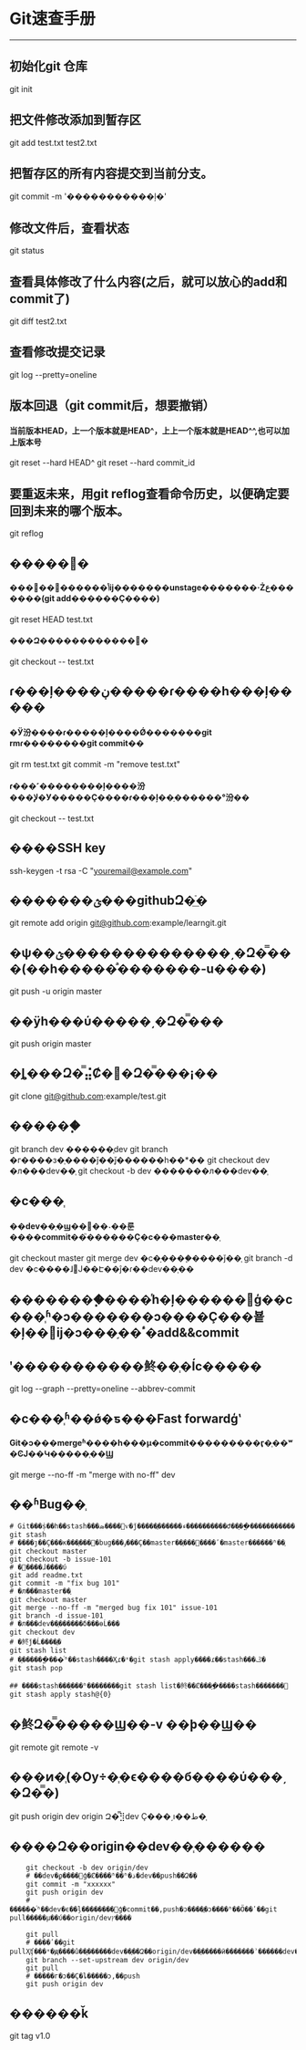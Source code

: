 # Git速查手册
------
##  初始化git 仓库
git init

## 把文件修改添加到暂存区
git add test.txt test2.txt

## 把暂存区的所有内容提交到当前分支。
git commit -m '�����������ļ�'

## 修改文件后，查看状态
git status

## 查看具体修改了什么内容(之后，就可以放心的add和commit了)
git diff test2.txt

## 查看修改提交记录
git log --pretty=oneline

## 版本回退（git commit后，想要撤销）
#### 当前版本HEAD，上一个版本就是HEAD^，上上一个版本就是HEAD^^,也可以加上版本号
git reset --hard HEAD^
git reset --hard commit_id

## 要重返未来，用git reflog查看命令历史，以便确定要回到未来的哪个版本。
git reflog

## �����޸�
#### ���԰��ݴ������޸ĳ�������unstage�������·Żع�������(git add������Ҫ����)
git reset HEAD test.txt
#### ���Զ������������޸�
git checkout -- test.txt

## ɾ���ļ����ڹ�����ɾ����һ���ļ�����
#### �Ӱ汾����ɾ�����ļ����Ǿ�������git rmɾ��������git commit��
git rm test.txt
git commit -m "remove test.txt"
#### ɾ���˹��������ļ����汾���ﻹ�У�����Ҫ����ɾ���ļ��ָ������°汾��
git checkout -- test.txt

## ����SSH key
ssh-keygen -t rsa -C "youremail@example.com"

## �������ؿ���githubԶ�ֿ̲�
git remote add origin git@github.com:example/learngit.git

## �ѱ��ؿ��������������͵�Զ�̿���(��һ�����ͣ�������-u����)
git push -u origin master

## ��ÿһ���ύ�����͵�Զ�̿���
git push origin master

## �ȴ���Զ�̿⣬Ȼ�󣬴�Զ�̿���¡��
git clone git@github.com:example/test.git

## ������֧
git branch dev         ������֧dev
git branch             �г����з�֧����ǰ��֧ǰ������һ��*��
git checkout dev       �л���dev��֧
git checkout -b dev    �������л���dev��֧

## �ϲ���֧
#### ��dev��֧�ϣ��޸��˴��룬����commit��֮������Ҫ�ϲ���master��֧
git checkout master
git merge dev          �ϲ�ָ����֧����ǰ��֧
git branch -d dev      �ϲ����ɺ󣬾Ϳ��Է��ĵ�ɾ��dev��֧��

## ��������֧����ͬһ�ļ������޸ģ��ϲ���֧ʱ�ͻ�������ͻ����Ҫ���뵽�ļ��޸ĳ�ͻ���֣��ٴ�add&&commit
## ʹ�����������鿴��֧�ĺϲ�����
git log --graph --pretty=oneline --abbrev-commit

## �ϲ���֧ʱ��ǿ�ƽ���Fast forwardģʽ
#### Git�ͻ���mergeʱ����һ���µ�commit���������ӷ�֧��ʷ�ϾͿ��Կ�����֧��Ϣ
git merge --no-ff -m "merge with no-ff" dev

## ��ʱBug��֧

```
# Git���ṩ��һ��stash���ܣ����԰ѵ�ǰ�����ֳ������ء����������Ժ��ָ��ֳ�����������
git stash
# ����ȷ��Ҫ���ĸ���֧���޸�bug���ٶ���Ҫ��master��֧���޸����ʹ�master������ʱ��֧
git checkout master
git checkout -b issue-101
# �޸����ɺ����ύ
git add readme.txt
git commit -m "fix bug 101"
# �л���master��֧
git checkout master
git merge --no-ff -m "merged bug fix 101" issue-101
git branch -d issue-101
# �л���dev��֧������δ���ɵĹ���
git checkout dev
# �鿴֮ǰ�Ĺ����ֳ�
git stash list
# �ָ������ֳ���ͬʱ��stash����Ҳɾ�ˣ�git stash apply����ɾ��stash���ݣ�
git stash pop

## ����stash���ָ���ʱ��������git stash list�鿴��Ȼ���ָ�ָ����stash�������
git stash apply stash@{0}
```

## �鿴Զ�̿�����Ϣ��-v ��ϸ��Ϣ��
git remote
git remote -v

## ���ͷ�֧(�Ѹ÷�֧�ϵ����б����ύ���͵�Զ�̿�)
git push origin dev   origin Զ�̿⣻dev Ҫ���͵ı��ط�֧

## ����Զ��origin��dev��֧������
```
    git checkout -b dev origin/dev
    # ��dev�ϼ����޸ģ�Ȼ����ʱ��ʱ�ذ�dev��֧push��Զ�̣�
    git commit -m "xxxxxx"
    git push origin dev
    # ������ͬʱ��dev�ϵ��ļ��������޸ģ�commit��,push�ͻ����ֳ�ͻ����ʱ��Ӧ��ʹ��git pull�����µ��ύ��origin/devץ����

    git pull
    # ����ʹ��git pullҲʧ���ˣ�ԭ����û��ָ������dev��֧��Զ��origin/dev��֧�����ӣ�������ʾ������dev��origin/dev������,��pull
    git branch --set-upstream dev origin/dev
    git pull
    # �����г�ͻ��Ҫ�ȴ�����ͻ,��push
    git push origin dev

```

## ������ǩ
 git tag v1.0
